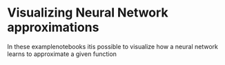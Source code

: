 # Visualizing Neural Network approximations
 In these examplenotebooks itis possible to visualize how a neural network learns to approximate a given function

